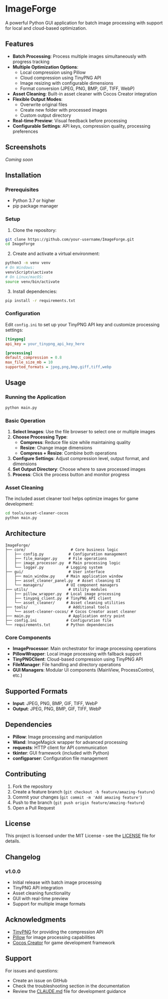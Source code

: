 # ImageForge

A powerful Python GUI application for batch image processing with support for local and cloud-based optimization.

## Features

- **Batch Processing**: Process multiple images simultaneously with progress tracking
- **Multiple Optimization Options**:
  - Local compression using Pillow
  - Cloud compression using TinyPNG API
  - Image resizing with configurable dimensions
  - Format conversion (JPEG, PNG, BMP, GIF, TIFF, WebP)
- **Asset Cleaning**: Built-in asset cleaner with Cocos Creator integration
- **Flexible Output Modes**:
  - Overwrite original files
  - Create new folder with processed images
  - Custom output directory
- **Real-time Preview**: Visual feedback before processing
- **Configurable Settings**: API keys, compression quality, processing preferences

## Screenshots

*Coming soon*

## Installation

### Prerequisites

- Python 3.7 or higher
- pip package manager

### Setup

1. Clone the repository:
```bash
git clone https://github.com/your-username/ImageForge.git
cd ImageForge
```

2. Create and activate a virtual environment:
```bash
python3 -m venv venv
# On Windows:
venv\Scripts\activate
# On Linux/macOS:
source venv/bin/activate
```

3. Install dependencies:
```bash
pip install -r requirements.txt
```

### Configuration

Edit `config.ini` to set up your TinyPNG API key and customize processing settings:

```ini
[tinypng]
api_key = your_tinypng_api_key_here

[processing]
default_compression = 0.8
max_file_size_mb = 10
supported_formats = jpeg,png,bmp,giff,tiff,webp
```

## Usage

### Running the Application

```bash
python main.py
```

### Basic Operation

1. **Select Images**: Use the file browser to select one or multiple images
2. **Choose Processing Type**:
   - **Compress**: Reduce file size while maintaining quality
   - **Resize**: Change image dimensions
   - **Compress + Resize**: Combine both operations
3. **Configure Settings**: Adjust compression level, output format, and dimensions
4. **Set Output Directory**: Choose where to save processed images
5. **Process**: Click the process button and monitor progress

### Asset Cleaning

The included asset cleaner tool helps optimize images for game development:

```bash
cd tools/asset-cleaner-cocos
python main.py
```

## Architecture

```
ImageForge/
├── core/                    # Core business logic
│   ├── config.py           # Configuration management
│   ├── file_manager.py     # File operations
│   ├── image_processor.py  # Main processing logic
│   └── logger.py          # Logging system
├── gui/                    # User interface
│   ├── main_window.py     # Main application window
│   ├── asset_cleaner_panel.py  # Asset cleaning UI
│   └── managers/          # UI component managers
├── utils/                  # Utility modules
│   ├── pillow_wrapper.py  # Local image processing
│   ├── tinypng_client.py  # TinyPNG API client
│   └── asset_cleaner/     # Asset cleaning utilities
├── tools/                  # Additional tools
│   └── asset-cleaner-cocos/ # Cocos Creator asset cleaner
├── main.py                 # Application entry point
├── config.ini             # Configuration file
└── requirements.txt       # Python dependencies
```

### Core Components

- **ImageProcessor**: Main orchestrator for image processing operations
- **PillowWrapper**: Local image processing with fallback support
- **TinyPNGClient**: Cloud-based compression using TinyPNG API
- **FileManager**: File handling and directory operations
- **GUI Managers**: Modular UI components (MainView, ProcessControl, etc.)

## Supported Formats

- **Input**: JPEG, PNG, BMP, GIF, TIFF, WebP
- **Output**: JPEG, PNG, BMP, GIF, TIFF, WebP

## Dependencies

- **Pillow**: Image processing and manipulation
- **Wand**: ImageMagick wrapper for advanced processing
- **requests**: HTTP client for API communication
- **tkinter**: GUI framework (included with Python)
- **configparser**: Configuration file management

## Contributing

1. Fork the repository
2. Create a feature branch (`git checkout -b feature/amazing-feature`)
3. Commit your changes (`git commit -m 'Add amazing feature'`)
4. Push to the branch (`git push origin feature/amazing-feature`)
5. Open a Pull Request

## License

This project is licensed under the MIT License - see the [LICENSE](LICENSE) file for details.

## Changelog

### v1.0.0
- Initial release with batch image processing
- TinyPNG API integration
- Asset cleaning functionality
- GUI with real-time preview
- Support for multiple image formats

## Acknowledgments

- [TinyPNG](https://tinypng.com/) for providing the compression API
- [Pillow](https://python-pillow.org/) for image processing capabilities
- [Cocos Creator](https://www.cocos.com/creator) for game development framework

## Support

For issues and questions:
- Create an issue on GitHub
- Check the troubleshooting section in the documentation
- Review the [CLAUDE.md](CLAUDE.md) file for development guidance
